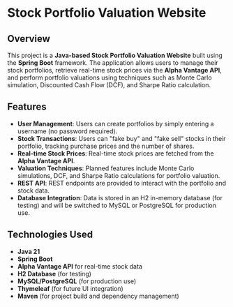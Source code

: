 # Stock Portfolio Valuation Website

## Overview

This project is a **Java-based Stock Portfolio Valuation Website** built using the **Spring Boot** framework. The application allows users to manage their stock portfolios, retrieve real-time stock prices via the **Alpha Vantage API**, and perform portfolio valuations using techniques such as Monte Carlo simulation, Discounted Cash Flow (DCF), and Sharpe Ratio calculation.

## Features

- **User Management**: Users can create portfolios by simply entering a username (no password required).
- **Stock Transactions**: Users can "fake buy" and "fake sell" stocks in their portfolio, tracking purchase prices and the number of shares.
- **Real-time Stock Prices**: Real-time stock prices are fetched from the **Alpha Vantage API**.
- **Valuation Techniques**: Planned features include Monte Carlo simulations, DCF, and Sharpe Ratio calculations for portfolio valuation.
- **REST API**: REST endpoints are provided to interact with the portfolio and stock data.
- **Database Integration**: Data is stored in an H2 in-memory database (for testing) and will be switched to MySQL or PostgreSQL for production use.

## Technologies Used

- **Java 21**
- **Spring Boot**
- **Alpha Vantage API** for real-time stock data
- **H2 Database** (for testing)
- **MySQL/PostgreSQL** (for production use)
- **Thymeleaf** (for future UI integration)
- **Maven** (for project build and dependency management)